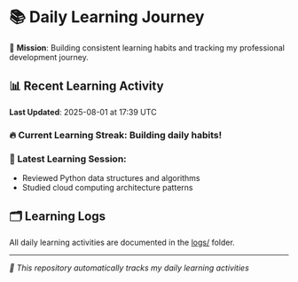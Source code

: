 # 📚 Daily Learning Journey

🎯 **Mission**: Building consistent learning habits and tracking my professional development journey.

## 📊 Recent Learning Activity

**Last Updated**: 2025-08-01 at 17:39 UTC

### 🔥 Current Learning Streak: Building daily habits!

### 📝 Latest Learning Session:
- Reviewed Python data structures and algorithms
- Studied cloud computing architecture patterns

## 🗂️ Learning Logs

All daily learning activities are documented in the [logs/](./logs/) folder.

---
*🤖 This repository automatically tracks my daily learning activities*
